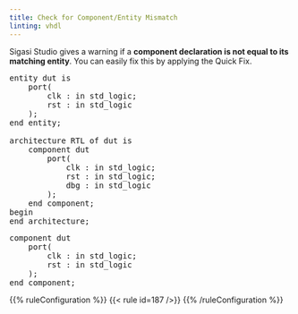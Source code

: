```yaml
---
title: Check for Component/Entity Mismatch
linting: vhdl
---
```



Sigasi Studio gives a warning if a **component declaration is not equal to its matching entity**. You can easily fix this by applying the Quick Fix.

<pre>entity dut is
    port(
        clk : in std_logic;
        rst : in std_logic
    );
end entity;

architecture RTL of dut is
    component <span class="warning">dut</span>
        port(
            clk : in std_logic;
            rst : in std_logic;
            dbg : in std_logic
        );
    end component;
begin
end architecture;</pre>


<pre>component <span class="goodcode">dut</span>
    port(
        clk : in std_logic;
        rst : in std_logic
    );
end component;</pre>

{{% ruleConfiguration %}}
{{< rule id=187 />}}
{{% /ruleConfiguration %}}
